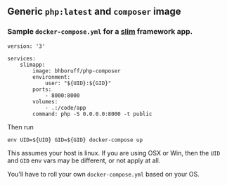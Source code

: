 ## Generic `php:latest` and `composer` image

### Sample `docker-compose.yml` for a [slim](http://www.slimframework.com/) framework app.

```
version: '3'

services:
    slimapp:
        image: bhboruff/php-composer
        environment:
            user: "${UID}:${GID}"
        ports:
            - 8000:8000
        volumes:
            - .:/code/app
        command: php -S 0.0.0.0:8000 -t public
```

Then run 

```env UID=${UID} GID=${GID} docker-compose up```

This assumes your host is linux. If you are using OSX or Win, then the `UID` and `GID` env vars may be different, or not apply at all.

You'll have to roll your own `docker-compose.yml` based on your OS.